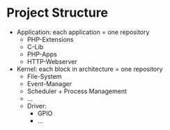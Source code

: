 # Project Structure

* Application: each application = one repository
  * PHP-Extensions
  * C-Lib
  * PHP-Apps
  * HTTP-Webserver
* Kernel: each block in architecture = one repository
  * File-System
  * Event-Manager
  * Scheduler + Process Management
  * ...
  * Driver:
    * GPIO
    * ...

